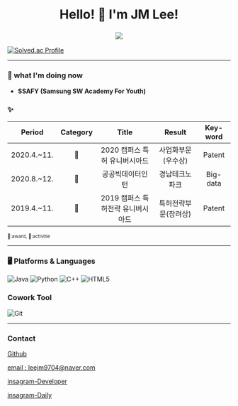<div align="center">
  <h1> Hello! 👋 I'm JM Lee! <h3>
  <a href="https://hits.seeyoufarm.com"><img src="https://hits.seeyoufarm.com/api/count/incr/badge.svg?url=https%3A%2F%2Fgithub.com%2Fgjbae1212%2Fhit-counter&count_bg=%23FFB679&title_bg=%23FF9337&icon=&icon_color=%235B5B5B&title=hits&edge_flat=false"/></a>
  

</div>

[![Solved.ac Profile](http://mazassumnida.wtf/api/v2/generate_badge?boj=usedupnote)](https://solved.ac/usedupnote/)

<!--
##### 😄 자기소개 : 
-->

---

### 🌱 what I'm doing now
- **SSAFY (Samsung SW Academy For Youth)**


### ✨
|Period|Category|Title|Result|Key-word|
|:---:|:---:|:---:|:---:|:---:|
|2020.4.~11.|🥇|2020 캠퍼스 특허 유니버시아드|사업화부문(우수상)|Patent|
|2020.8.~12.|🚀|공공빅데이터인턴|경남테크노파크|Big-data|
|2019.4.~11.|🥇|2019 캠퍼스 특허전략 유니버시아드|특허전략부문(장려상)|Patent|


<a style="font-size:8pt">🥇:award, 🚀:activitie </a>

---

### 🖥 Platforms & Languages
![Java](https://img.shields.io/badge/Java-007396.svg?&style=for-the-badge&logo=Java&logoColor=white)
![Python](https://img.shields.io/badge/Python-3776AB.svg?&style=for-the-badge&logo=Python&logoColor=white)
![C++](https://img.shields.io/badge/c++-00599C.svg?&style=for-the-badge&logo=C++&logoColor=white)
![HTML5](https://img.shields.io/badge/HTML-E34F26.svg?&style=for-the-badge&logo=HTML5&logoColor=white)

### Cowork Tool
![Git](https://img.shields.io/badge/Git-F05032.svg?&style=for-the-badge&logo=Git&logoColor=white)
  
---

### Contact
<p>
  <i class="fa fa-github" aria-hidden="true"></i>
  <a href="https://www.github.com/usedupnote">Github</a>
</p>      
<p>
  <i class="fa fa-envelope" aria-hidden="true"></i>
  <a href="mailto:leejm9704@naver.com">email : leejm9704@naver.com</a>
</p>
<p>
  <i class="fa fa-instagram" aria-hidden="true"></i>
  <a href="https://www.instagram.com/idea.memory/">insagram-Developer</a>
</p>
<p>
  <i class="fa fa-instagram" aria-hidden="true"></i>
  <a href="https://www.instagram.com/i_m_meong/">insagram-Daily</a>
</p>

<!--
**usedupnote/usedupnote** is a ✨ _special_ ✨ repository because its `README.md` (this file) appears on your GitHub profile.

Here are some ideas to get you started:

- 🔭 I’m currently working on ...
- 👯 I’m looking to collaborate on ...
- 🤔 I’m looking for help with ...
- 💬 Ask me about ...
- 📫 How to reach me: ...
- 😄 Pronouns: ...
- ⚡ Fun fact: ...
-->
